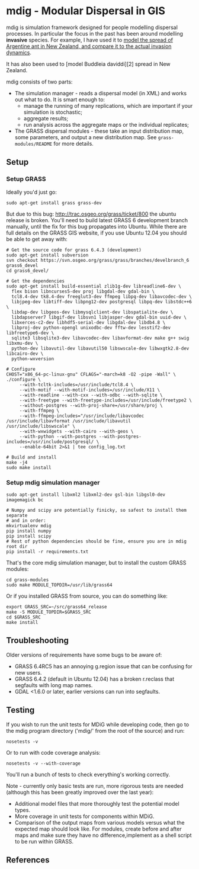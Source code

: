 # mdig - Modular Dispersal in GIS

mdig is simulation framework designed for people modelling dispersal processes.
In particular the focus in the past has been around modelling **invasive**
species. For example, I have used it to [model the spread of Argentine ant in New
Zealand, and compare it to the actual invasion dynamics][1].

It has also been used to [model Buddleia daviddi][2] spread in New Zealand.

mdig consists of two parts:

* The simulation manager - reads a dispersal model (in XML) and works out
  what to do. It is smart enough to:
   * manage the running of many replications, which are important if your simulation
     is stochastic;
   * aggregate results;
   * run analysis across the aggregate maps or the individual replicates;
* The GRASS dispersal modules - these take an input distribution map, some
  parameters, and output a new distribution map. See `grass-modules/README` for
  more details.

## Setup

### Setup GRASS

Ideally you'd just go:

    sudo apt-get install grass grass-dev

But due to this bug: http://trac.osgeo.org/grass/ticket/800 the ubuntu release
is broken. You'll need to build latest GRASS 6 development branch manually,
until the fix for this bug propagates into Ubuntu. While there are full details
on the GRASS GIS website, if you use Ubuntu 12.04 you should be able to get
away with:

    # Get the source code for grass 6.4.3 (development)
    sudo apt-get install subversion
    svn checkout https://svn.osgeo.org/grass/grass/branches/develbranch_6 grass6_devel
    cd grass6_devel/

    # Get the dependencies
    sudo apt-get install build-essential zlib1g-dev libreadline6-dev \
      flex bison libncurses5-dev proj libgdal-dev gdal-bin \
      tcl8.4-dev tk8.4-dev freeglut3-dev ffmpeg libpq-dev libavcodec-dev \
      libjpeg-dev libtiff-dev libpng12-dev postgresql libpq-dev libstdc++6 \
      libdap-dev libgeos-dev libmysqlclient-dev libspatialite-dev \
      libdapserver7 libgif-dev libsvn1 libjasper-dev gdal-bin uuid-dev \
      libxerces-c2-dev libhdf5-serial-dev libgdal-dev libdb4.8 \
      libproj-dev python-opengl unixodbc-dev fftw-dev lesstif2-dev libfreetype6-dev \
      sqlite3 libsqlite3-dev libavcodec-dev libavformat-dev make g++ swig libxmu-dev \
      python-dev libavutil-dev libavutil50 libswscale-dev libwxgtk2.8-dev libcairo-dev \
      python-wxversion

    # Configure
    CHOST="x86_64-pc-linux-gnu" CFLAGS="-march=k8 -O2 -pipe -Wall" \
    ./configure \
         --with-tcltk-includes=/usr/include/tcl8.4 \
         --with-motif --with-motif-includes=/usr/include/X11 \
         --with-readline --with-cxx --with-odbc --with-sqlite \
         --with-freetype --with-freetype-includes=/usr/include/freetype2 \
         --without-postgres --with-proj-share=/usr/share/proj \
         --with-ffmpeg \
         --with-ffmpeg-includes="/usr/include/libavcodec /usr/include/libavformat /usr/include/libavutil /usr/include/libswscale" \
         --with-wxwidgets --with-cairo --with-geos \
         --with-python --with-postgres --with-postgres-includes=/usr/include/postgresql/ \
         --enable-64bit 2>&1 | tee config_log.txt

    # Build and install
    make -j4 
    sudo make install

### Setup mdig simulation manager

    sudo apt-get install libxml2 libxml2-dev gsl-bin libgsl0-dev imagemagick bc

    # Numpy and scipy are potentially finicky, so safest to install them separate
    # and in order:
    mkvirtualenv mdig
    pip install numpy
    pip install scipy
    # Rest of python dependencies should be fine, ensure you are in mdig root dir
    pip install -r requirements.txt

That's the core mdig simulation manager, but to install the custom GRASS
modules:

    cd grass-modules
    sudo make MODULE_TOPDIR=/usr/lib/grass64

Or if you installed GRASS from source, you can do something like:

    export GRASS_SRC=~/src/grass64_release
    make -S MODULE_TOPDIR=$GRASS_SRC
    cd $GRASS_SRC
    make install

## Troubleshooting

Older versions of requirements have some bugs to be aware of:

* GRASS 6.4RC5 has an annoying g.region issue that can be confusing for new users.
* GRASS 6.4.2 (default in Ubuntu 12.04) has a broken r.reclass that segfaults with
  long map names.
* GDAL &lt;1.6.0 or later, earlier versions can run into segfaults.

## Testing

If you wish to run the unit tests for MDiG while developing code, then go to
the mdig program directory ('mdig/' from the root of the source) and run:

    nosetests -v

Or to run with code coverage analysis:

    nosetests -v --with-coverage

You'll run a bunch of tests to check everything's working correctly.

Note - currently only basic tests are run, more rigorous tests are needed
(although this has been greatly improved over the last year):

* Additional model files that more thoroughly test the potential model types.
* More coverage in unit tests for components within MDiG.
* Comparison of the output maps from various models versus what the expected map
  should look like. For modules, create before and after maps and make sure they
  have no difference,implement as a shell script to be run within GRASS.

## References

[1]: http://dx.doi.org/10.1890/08-1777.1       "Predicting Argentine ant spread over the heterogeneous landscape using a spatially explicit stochastic model"
[1]: http://dx.doi.org/10.1016/j.ecolmodel.2011.03.023      "Temporal limits to simulating the future spread pattern of invasive species: Buddleja davidii in Europe and New Zealand"
